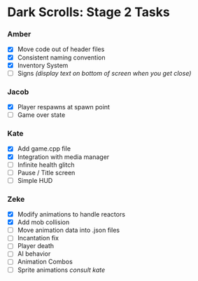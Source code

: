 # Dark Scrolls: Stage 2 Tasks

### Amber
- [x] Move code out of header files
- [x] Consistent naming convention
- [x] Inventory System
- [ ] Signs *(display text on bottom of screen when you get close)*

### Jacob
- [x] Player respawns at spawn point
- [ ] Game over state

### Kate
- [X] Add game.cpp file
- [X] Integration with media manager
- [ ] Infinite health glitch
- [ ] Pause / Title screen
- [ ] Simple HUD

### Zeke
- [X] Modify animations to handle reactors 
- [x] Add mob collision
- [ ] Move animation data into .json files
- [ ] Incantation fix
- [ ] Player death
- [ ] AI behavior
- [ ] Animation Combos
- [ ] Sprite animations *consult kate*
